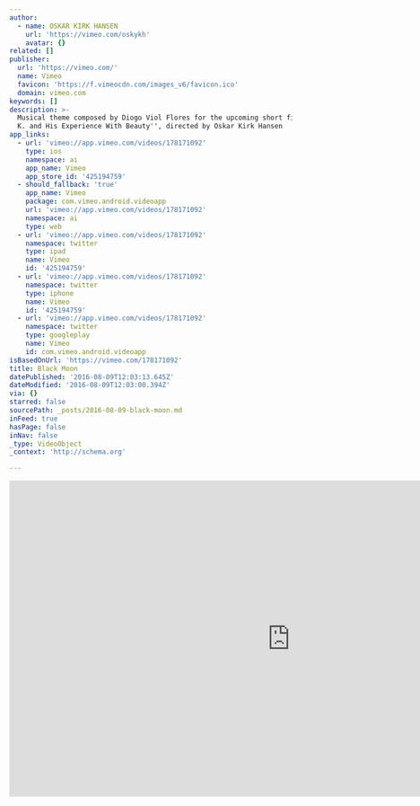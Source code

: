 ```yaml
---
author:
  - name: OSKAR KIRK HANSEN
    url: 'https://vimeo.com/oskykh'
    avatar: {}
related: []
publisher:
  url: 'https://vimeo.com/'
  name: Vimeo
  favicon: 'https://f.vimeocdn.com/images_v6/favicon.ico'
  domain: vimeo.com
keywords: []
description: >-
  Musical theme composed by Diogo Viol Flores for the upcoming short film ''Jens
  K. and His Experience With Beauty'', directed by Oskar Kirk Hansen
app_links:
  - url: 'vimeo://app.vimeo.com/videos/178171092'
    type: ios
    namespace: ai
    app_name: Vimeo
    app_store_id: '425194759'
  - should_fallback: 'true'
    app_name: Vimeo
    package: com.vimeo.android.videoapp
    url: 'vimeo://app.vimeo.com/videos/178171092'
    namespace: ai
    type: web
  - url: 'vimeo://app.vimeo.com/videos/178171092'
    namespace: twitter
    type: ipad
    name: Vimeo
    id: '425194759'
  - url: 'vimeo://app.vimeo.com/videos/178171092'
    namespace: twitter
    type: iphone
    name: Vimeo
    id: '425194759'
  - url: 'vimeo://app.vimeo.com/videos/178171092'
    namespace: twitter
    type: googleplay
    name: Vimeo
    id: com.vimeo.android.videoapp
isBasedOnUrl: 'https://vimeo.com/178171092'
title: Black Moon
datePublished: '2016-08-09T12:03:13.645Z'
dateModified: '2016-08-09T12:03:00.394Z'
via: {}
starred: false
sourcePath: _posts/2016-08-09-black-moon.md
inFeed: true
hasPage: false
inNav: false
_type: VideoObject
_context: 'http://schema.org'

---
```

<iframe src="https://cdn.embedly.com/widgets/media.html?src=https%3A%2F%2Fplayer.vimeo.com%2Fvideo%2F178171092&amp;url=https%3A%2F%2Fvimeo.com%2F178171092&amp;image=http%3A%2F%2Fi.vimeocdn.com%2Fvideo%2F585714267_1280.jpg&amp;key=b7d04c9b404c499eba89ee7072e1c4f7&amp;type=text%2Fhtml&amp;schema=vimeo" width="1000" height="563" scrolling="no" frameborder="0" allowfullscreen="" style=""></iframe>